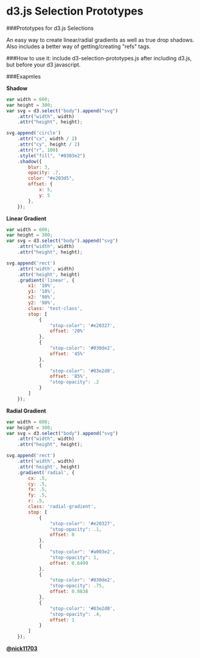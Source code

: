 d3.js Selection Prototypes
=======================

###Prototypes for d3.js Selections

An easy way to create linear/radial gradients as well as true drop shadows. Also includes a better way of getting/creating "refs" tags.

###How to use it:
include d3-selection-prototypes.js after including d3.js, but before your d3 javascript.

###Exapmles

**Shadow**
```js
var width = 600;
var height = 300;
var svg = d3.select("body").append("svg")
	.attr("width", width)
	.attr("height", height);

svg.append('circle')
	.attr("cx", width / 2)
	.attr("cy", height / 2)
	.attr("r", 100)
	.style("fill", "#0303e2")
	.shadow({
		blur: 3,
		opacity: .7,
		color: "#e203d5",
		offset: {
			x: 5,
			y: 5						
		},
	});
```

**Linear Gradient**
```js
var width = 600;
var height = 300;
var svg = d3.select("body").append("svg")
	.attr("width", width)
	.attr("height", height);

svg.append('rect')
	.attr('width', width)
	.attr('height', height)
	.gradient('linear', {
		x1: '10%',
		y1: '10%',
		x2: '90%',
		y2: '90%',
		class: 'test-class',
		stop: [
			{
				"stop-color": '#e20327',
				offset: '20%'
			},
			{
				"stop-color": '#030de2',
				offset: '45%'
			},
			{
				"stop-color": '#03e2d0',
				offset: '85%',
				"stop-opacity": .2
			}
		]
	});
```

**Radial Gradient**
```js
var width = 600;
var height = 300;
var svg = d3.select("body").append("svg")
	.attr("width", width)
	.attr("height", height);

svg.append('rect')
	.attr('width', width)
	.attr('height', height)
	.gradient('radial', {
		cx: .5,
		cy: .5,
		fx: .5,
		fy: .5,
		r: .5,
		class: 'radial-gradient',
		stop: [
			{
				"stop-color": '#e20327',
				"stop-opacity": .1,
				offset: 0				
			},
			{
				"stop-color": '#a003e2',
				"stop-opacity": 1,
				offset: 0.6499				
			},
			{
				"stop-color": '#030de2',
				"stop-opacity": .75,
				offset: 0.8838				
			},
			{
				"stop-color": '#03e2d0',
				"stop-opacity": .4,
				offset: 1				
			}
		]
	});
```

[**@nick11703**](https://github.com/nick11703/)
